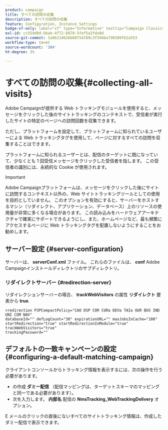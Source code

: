 ```yaml
---
product: campaign
title: すべての訪問の収集
description: すべての訪問の収集
feature: Configuration, Instance Settings
badge-v7-only: label="v7" type="Informative" tooltip="Campaign Classicv7 にのみ適用"
exl-id: cc554d0d-bbab-4f72-b870-5fef5a2fda9d
source-git-commit: 3a9b21d626b60754789c3f594ba798309f62a553
workflow-type: tm+mt
source-wordcount: '304'
ht-degree: 3%

---
```


# すべての訪問の収集{#collecting-all-visits}

Adobe Campaignが提供する Web トラッキングモジュールを使用すると、メッセージをクリックした後のサイトトラッキングのコンテキストで、受信者が実行したサイトの特定のページへの訪問回数を収集できます。

ただし、プラットフォームを設定して、プラットフォームに知られているユーザーによる Web トラッキングタグを使用して、ページに対するすべての訪問を収集することはできます。

プラットフォームに知られるユーザーとは、配信のターゲットに既になっていて、少なくとも 1 回受信メッセージをクリックした受信者を指します。 この受信者の識別には、永続的な Cookie が使用されます。

>[!IMPORTANT]
>
>Adobe Campaignプラットフォームは、メッセージをクリックした後にサイトに訪問するコンテキスト以外の、Web サイトトラッキングツールとしての使用を目的としていません。 このオプションを有効にすると、サーバーをホストするマシン（リダイレクト、アプリケーション、データベース）上のリソースの使用量が非常に多くなる場合があります。 この読み込みをハードウェアアーキテクチャで確実にサポートできるようにし、また、ホームページなど、最も頻繁にアクセスするページに Web トラッキングタグを配置しないようにすることをお勧めします。

## サーバー設定 {#server-configuration}

サーバーは、 **serverConf.xml** ファイル。 これらのファイルは、 **conf** Adobe Campaignインストールディレクトリのサブディレクトリ。

### リダイレクトサーバー {#redirection-server}

リダイレクションサーバーの場合、 **trackWebVisitors** の属性 **リダイレクト** 要素から **true**.

```
<redirection P3PCompactPolicy="CAO DSP COR CURa DEVa TAIa OUR BUS IND UNI COM NAV"
databaseId="" defLogCount="30" expirationURL="" maxJobsInCache="100"
startRedirection="true" startRedirectionInModule="true" trackWebVisitors="true"
trackingPassword=""
```

## デフォルトの一致キャンペーンの設定 {#configuring-a-default-matching-campaign}

クライアントコンソールからトラッキング情報を表示するには、次の操作を行う必要があります。

* の作成 **ダミー配信** （配信マッピングは、ターゲットスキーマのマッピングと同一である必要があります）。
* 次を入力します。 **内部名** 配信の **NmsTracking_WebTrackingDelivery** オプション。

E メールのクリックの直後にないすべてのサイトトラッキング情報は、作成したダミー配信で表示できます。
